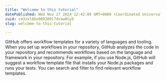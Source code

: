 ```yaml
---
title: "Welcome to this tutorial"
datePublished: Wed Nov 27 2024 12:42:09 GMT+0000 (Coordinated Universal Time)
cuid: cm3zvl66o000309l7dvaw0ny8
slug: welcome-to-this-tutorial

---
```


GitHub offers workflow templates for a variety of languages and tooling. When you set up workflows in your repository, GitHub analyzes the code in your repository and recommends workflows based on the language and framework in your repository. For example, if you use Node.js, GitHub will suggest a workflow template file that installs your Node.js packages and runs your tests. You can search and filter to find relevant workflow templates.